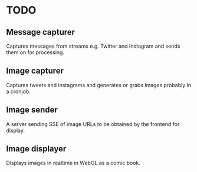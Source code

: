 TODO
====

Message capturer
----------------
Captures messages from streams e.g. Twitter and Instagram and sends them on for processing.

Image capturer
--------------
Captures tweets and instagrams and generates or grabs images probably in a cronjob.

Image sender
------------
A server sending SSE of image URLs to be obtained by the frontend for display.

Image displayer
---------------
Displays images in realtime in WebGL as a comic book.
